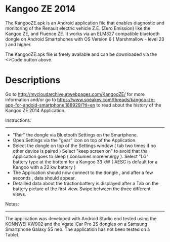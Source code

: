 # Kangoo ZE 2014

The KangooZE.apk is an Android application file that enables diagnostic and monitoring of the Renault electric vehicle Z.E. (Zero Emission) like the Kangoo ZE, and Fluence ZE.  It works via an ELM327 compatible bluetooth dongle on Android Smartphones with OS Version 6 ( Marshmallow - level 23 ) and higher.

The KangooZE.apk file is freely available and can be downloaded via the <>Code button above.



# Descriptions

Go to http://mycloudarchive.atwebpages.com/KangooZE/ for more information and/or go to  https://www.speakev.com/threads/kangoo-ze-app-for-andoid-smartphone.188929/?tl=en to read about the history of the Kangoo ZE 2014 Application. 



Instructions:
____________

- "Pair" the dongle via Bluetooth Settings on the Smartphone.
- Open Settings via the "gear" icon on top of the Application.
- Select the dongle on top of the Settings window ( tab two times if no other device is paired )
  Select "keep screen on" to avoid that tha Application goes to sleep ( consumes more energy ).
  Select "LG" battery type at the bottom for a Kangoo 33 kW  ( AESC is default for a Kangoo with a 22 kw battery ) 
- The Application should now connect to the dongle , and after a few seconds , data should appear.
- Detailled data about the tractionbattery is displayed after a Tab on the battery picture 
  of the first view. Swipe between the three different views.


Notes:
_____


The application was developed with Android Studio end tested using the KONNWEI KW902 and the Vgate iCar Pro 2S dongles on a Samsung Smartphone Galaxy S5 neo.  The application has not been tested on a Tablet. 
  
